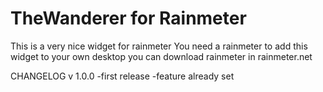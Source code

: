 # TheWanderer for Rainmeter
This is a very nice widget for rainmeter
You need a rainmeter to add this widget to your own desktop
you can download rainmeter in rainmeter.net

CHANGELOG
v 1.0.0
-first release
-feature already set
